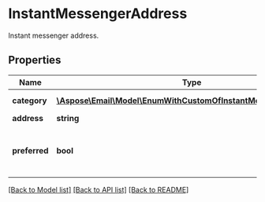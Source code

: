 # InstantMessengerAddress

Instant messenger address.

## Properties
Name | Type | Description | Notes
---- | ---- | ----------- | -----
**category** | [**\Aspose\Email\Model\EnumWithCustomOfInstantMessengerCategory**](EnumWithCustomOfInstantMessengerCategory.md) | Address category. | [optional] 
**address** | **string** | Address. | [optional] 
**preferred** | **bool** | Determines whether this address is preferred. | 




[[Back to Model list]](README.md#documentation-for-models) [[Back to API list]](README.md#documentation-for-api-endpoints) [[Back to README]](README.md)

